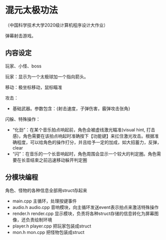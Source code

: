# 混元太极功法
（中国科学技术大学2020级计算机程序设计大作业）

弹幕射击游戏。

## 内容设定

玩家、小怪、boss

玩家：显示为一个太极球加一个指向箭头。

移动：极坐标移动，鼠标瞄准

攻击：
- 基础武器。参数包含：{射击速度，子弹伤害，霰弹攻击张角}

闪躲、特殊操作：
- “化劲”：在某个音乐拍点响起前，角色会被虚线激光瞄准(visual hint, 打击感)，角色需要在该拍点响起时准确按下【功能键】来扛住激光攻击。根据准确程度，可以给角色的操作打分，并且给予一定的加成，如大招蓄力，反弹，clear
- “闪”：在音乐的一个长音响起时，角色周围会显示一个较大的判定圈。角色需要在长音结束之前迅速移动躲开判定圈

## 分模块编程

角色、怪物的各种信息全部用struct存起来
- main.cpp 主循环，处理按键事件
- audio.h audio.cpp 音响模块，向主循环发送event表示拍点来激活特殊操作
- render.h render.cpp 显示模块，负责将各种struct存储的信息转化为屏幕图像，还负责绘制环境
- player.h player.cpp 把玩家包装成struct
- mon.h mon.cpp 把怪物包装成struct

